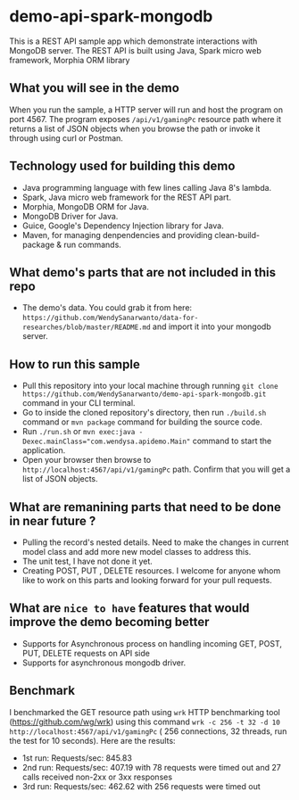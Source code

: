 # demo-api-spark-mongodb
This is a REST API sample app which demonstrate interactions with MongoDB server. The REST API is built using Java, Spark micro web framework, Morphia ORM library

## What you will see in the demo
When you run the sample, a HTTP server will run and host the program on port 4567. The program exposes `/api/v1/gamingPc` resource path where it returns a list of JSON objects when you browse the path or invoke it through using curl or Postman.

## Technology used for building this demo
* Java programming language with few lines calling Java 8's lambda.
* Spark, Java micro web framework for the REST API part.
* Morphia, MongoDB ORM for Java.
* MongoDB Driver for Java.
* Guice, Google's Dependency Injection library for Java.
* Maven, for managing denpendencies and providing clean-build-package & run commands.

## What demo's parts that are not included in this repo
* The demo's data. You could grab it from here: `https://github.com/WendySanarwanto/data-for-researches/blob/master/README.md` and import it into your mongodb server.

## How to run this sample
* Pull this repository into your local machine through running `git clone https://github.com/WendySanarwanto/demo-api-spark-mongodb.git` command in your CLI terminal.
* Go to inside the cloned repository's directory, then run `./build.sh` command or `mvn package` command for building the source code. 
* Run `./run.sh` or `mvn exec:java -Dexec.mainClass="com.wendysa.apidemo.Main"` command to start the application. 
* Open your browser then browse to `http://localhost:4567/api/v1/gamingPc` path. Confirm that you will get a list of JSON objects.

## What are remanining parts that need to be done in near future ?
* Pulling the record's nested details. Need to make the changes in current model class and add more new model classes to address this.
* The unit test, I have not done it yet.
* Creating POST, PUT , DELETE resources. I welcome for anyone whom like to work on this parts and looking forward for your pull requests.

## What are `nice to have` features that would improve the demo becoming better
* Supports for Asynchronous process on handling incoming GET, POST, PUT, DELETE requests on API side
* Supports for asynchronous mongodb driver. 

## Benchmark
I benchmarked the GET resource path using `wrk` HTTP benchmarking tool (https://github.com/wg/wrk) using this command `wrk -c 256 -t 32 -d 10 http://localhost:4567/api/v1/gamingPc` ( 256 connections, 32 threads, run the test for 10 seconds). Here are the results:
* 1st run: Requests/sec:    845.83
* 2nd run: Requests/sec:    407.19 with 78 requests were timed out and 27 calls received non-2xx or 3xx responses
* 3rd run: Requests/sec:    462.62 with 256 requests were timed out


